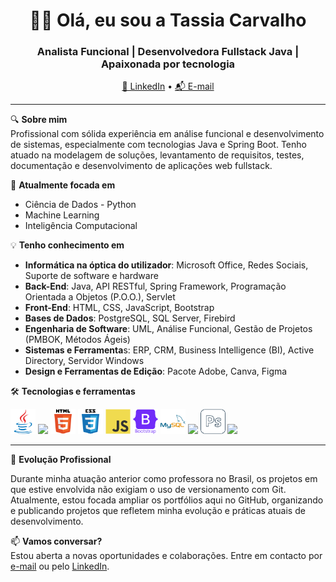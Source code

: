 <h1 align="center">👩‍💻 Olá, eu sou a Tassia Carvalho</h1>
<h3 align="center">Analista Funcional | Desenvolvedora Fullstack Java | Apaixonada por tecnologia</h3>

<p align="center">
  <a href="https://www.linkedin.com/in/tassiasilvacarvalho/" target="_blank">💼 LinkedIn</a> • 
  <a href="mailto:tassia.scarvalho7@gmail.com">📬 E-mail</a>
</p>

---

🔍 **Sobre mim**  
Profissional com sólida experiência em análise funcional e desenvolvimento de sistemas, especialmente com tecnologias Java e Spring Boot. Tenho atuado na modelagem de soluções, levantamento de requisitos, testes, documentação e desenvolvimento de aplicações web fullstack.

🎯 **Atualmente focada em**  
- Ciência de Dados - Python
- Machine Learning  
- Inteligência Computacional

💡 **Tenho conhecimento em**  
- **Informática na óptica do utilizador**: Microsoft Office, Redes Sociais, Suporte de software e hardware
- **Back-End**: Java, API RESTful, Spring Framework, Programação Orientada a Objetos (P.O.O.), Servlet
- **Front-End**: HTML, CSS, JavaScript, Bootstrap
- **Bases de Dados**: PostgreSQL, SQL Server, Firebird
- **Engenharia de Software**: UML, Análise Funcional, Gestão de Projetos (PMBOK, Métodos Ágeis)
- **Sistemas e Ferramenta**s: ERP, CRM, Business Intelligence (BI), Active Directory, Servidor Windows
- **Design e Ferramentas de Edição**: Pacote Adobe, Canva, Figma

🛠️ **Tecnologias e ferramentas**  
<p>
  <img src="https://raw.githubusercontent.com/devicons/devicon/master/icons/java/java-original.svg" width="40" />
  <img src="https://www.vectorlogo.zone/logos/springio/springio-icon.svg" width="40" />
  <img src="https://raw.githubusercontent.com/devicons/devicon/master/icons/html5/html5-original-wordmark.svg" width="40" />
  <img src="https://raw.githubusercontent.com/devicons/devicon/master/icons/css3/css3-original-wordmark.svg" width="40" />
  <img src="https://raw.githubusercontent.com/devicons/devicon/master/icons/javascript/javascript-original.svg" width="40" />
  <img src="https://raw.githubusercontent.com/devicons/devicon/master/icons/bootstrap/bootstrap-plain-wordmark.svg" width="40" />
  <img src="https://raw.githubusercontent.com/devicons/devicon/master/icons/mysql/mysql-original-wordmark.svg" width="40" />
  <img src="https://www.svgrepo.com/show/303229/microsoft-sql-server-logo.svg" width="40" />
  <img src="https://raw.githubusercontent.com/devicons/devicon/master/icons/photoshop/photoshop-line.svg" width="40" />
  <img src="https://www.vectorlogo.zone/logos/adobe_illustrator/adobe_illustrator-icon.svg" width="40" />
</p>

---

💼 **Evolução Profissional**

Durante minha atuação anterior como professora no Brasil, os projetos em que estive envolvida não exigiam o uso de versionamento com Git. Atualmente, estou focada ampliar os portfólios aqui no GitHub, organizando e publicando projetos que refletem minha evolução e práticas atuais de desenvolvimento.

📫 **Vamos conversar?**  
Estou aberta a novas oportunidades e colaborações. Entre em contacto por [e-mail](mailto:tassia.scarvalho7@gmail.com) ou pelo [LinkedIn](https://www.linkedin.com/in/tassiasilvacarvalho/).

